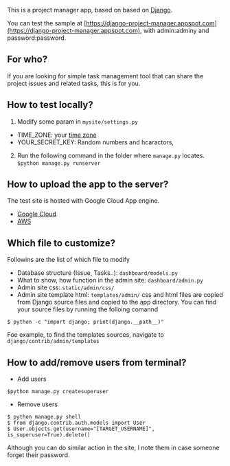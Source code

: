 This is a project manager app, based on  based on [Django](https://docs.djangoproject.com/en/2.2/).

You can test the sample at [https://django-project-manager.appspot.com](https://django-project-manager.appspot.com), with admin:adminy and password:password.

## For who?
If you are looking for simple task management tool that can share the project issues and related tasks, this is for you.

## How to test locally?
1. Modify some param in `mysite/settings.py`
- TIME_ZONE: your [time zone](https://docs.djangoproject.com/en/2.2/ref/settings/#std:setting-TIME_ZONE) 
- YOUR_SECRET_KEY: Random numbers and hcaractors,

2. Run the following command in the folder where `manage.py` locates.
`$python manage.py runserver`

## How to upload the app to the server?
The test site is hosted with Google Cloud App engine.
- [Google Cloud](https://cloud.google.com/python/django/appengine)
- [AWS](https://docs.aws.amazon.com/elasticbeanstalk/latest/dg/create-deploy-python-django.html)

## Which file to customize?
Followins are the list of which file to modify
- Database structure (Issue, Tasks..): `dashboard/models.py`
- What to show, how function in the admin site: `dashboard/admin.py`
- Admin site css: `static/admin/css/`
- Admin site template html: `templates/admin/`
css and html files are copied from Django source files and copied to the app directory. You can find your source files by running the folloing comannd
```
$ python -c "import django; print(django.__path__)"
```
Foe example, to find the templates sources, navigate to `django/contrib/admin/templates`

## How to add/remove users from terminal?
- Add users
```
$python manage.py createsuperuser
```
- Remove users
```
$ python manage.py shell
$ from django.contrib.auth.models import User
$ User.objects.get(username="[TARGET_USERNAME]", is_superuser=True).delete()
```
Although you can do similar action in the site, I note them in case someone forget their password.

